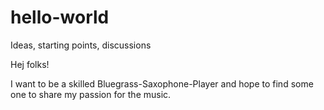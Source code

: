 # hello-world
Ideas, starting points, discussions

Hej folks!

I want to be a skilled Bluegrass-Saxophone-Player and hope to find some one to share my passion for the music.
